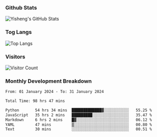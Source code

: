 ### Github Stats
![Yisheng's GitHub Stats](https://github-readme-stats-9qabuvhk1-gongyisheng.vercel.app/api?username=gongyisheng&count_private=true&show_icons=true)
### Tog Langs
![Top Langs](https://github-readme-stats-9qabuvhk1-gongyisheng.vercel.app/api/top-langs/?username=gongyisheng&layout=compact)
### Visitors
![Visitor Count](https://profile-counter.glitch.me/gongyisheng/count.svg)
### Monthly Development Breakdown
<!--START_SECTION:waka-->

```txt
From: 01 January 2024 - To: 31 January 2024

Total Time: 98 hrs 47 mins

Python       54 hrs 34 mins  █████████████▓░░░░░░░░░░░   55.25 %
JavaScript   35 hrs 2 mins   █████████░░░░░░░░░░░░░░░░   35.47 %
Markdown     6 hrs 2 mins    █▓░░░░░░░░░░░░░░░░░░░░░░░   06.12 %
YAML         47 mins         ▒░░░░░░░░░░░░░░░░░░░░░░░░   00.80 %
Text         30 mins         ░░░░░░░░░░░░░░░░░░░░░░░░░   00.51 %
```

<!--END_SECTION:waka-->
